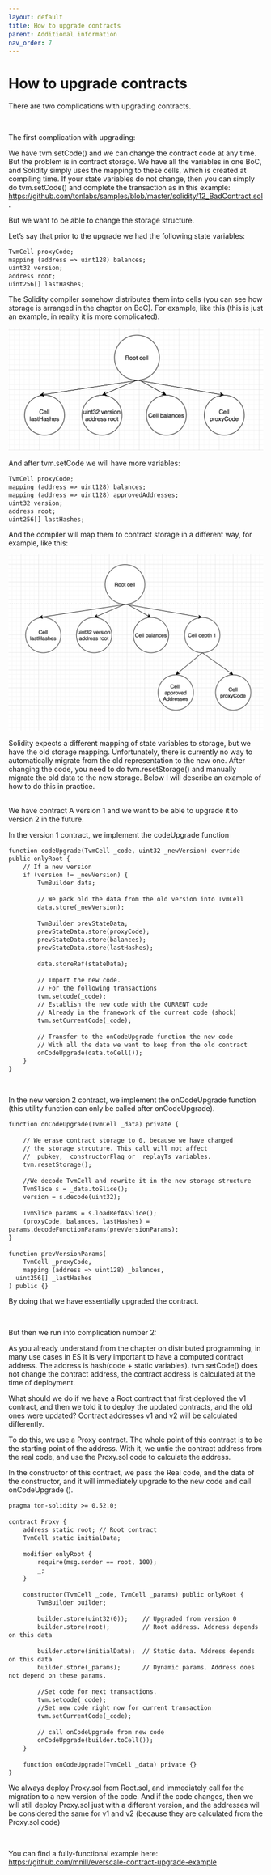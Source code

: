 ```yaml
---
layout: default
title: How to upgrade contracts
parent: Additional information
nav_order: 7
---
```


# How to upgrade contracts


There are two complications with upgrading contracts.

<br />

The first complication with upgrading:

We have tvm.setCode() and we can change the contract code at any time. But the problem is in contract storage. We have all the variables in one BoC, and Solidity simply uses the mapping to these cells, which is created at compiling time. If your state variables do not change, then you can simply do tvm.setCode() and complete the transaction as in this example: https://github.com/tonlabs/samples/blob/master/solidity/12_BadContract.sol. 

But we want to be able to change the storage structure.

Let’s say that prior to the upgrade we had the following state variables:

```
TvmCell proxyCode;
mapping (address => uint128) balances;
uint32 version;
address root;
uint256[] lastHashes;
```

The Solidity compiler somehow distributes them into cells (you can see how storage is arranged in the chapter on BoC). For example, like this (this is just an example, in reality it is more complicated).

![](../../assets/images/storage_before.png)

And after tvm.setCode we will have more variables: 

```solidity
TvmCell proxyCode;
mapping (address => uint128) balances;
mapping (address => uint128) approvedAddresses;
uint32 version;
address root;
uint256[] lastHashes;
```

And the compiler will map them to contract storage in a different way, for example, like this:

![](../../assets/images/storage_after.png)

Solidity expects a different mapping of state variables to storage, but we have the old storage mapping. Unfortunately, there is currently no way to automatically migrate from the old representation to the new one. After changing the code, you need to do tvm.resetStorage() and manually migrate the old data to the new storage. Below I will describe an example of how to do this in practice.

<br />
We have contract A version 1 and we want to be able to upgrade it to version 2 in the future.

In the version 1 contract, we implement the codeUpgrade function

```solidity
function codeUpgrade(TvmCell _code, uint32 _newVersion) override public onlyRoot {
    // If a new version
    if (version != _newVersion) {
        TvmBuilder data;
    
        // We pack old the data from the old version into TvmCell
        data.store(_newVersion);
    
        TvmBuilder prevStateData;
        prevStateData.store(proxyCode);
        prevStateData.store(balances);
        prevStateData.store(lastHashes);
    
        data.storeRef(stateData);
    
        // Import the new code.
        // For the following transactions
        tvm.setcode(_code);
        // Establish the new code with the CURRENT code
        // Already in the framework of the current code (shock)
        tvm.setCurrentCode(_code);
    
        // Transfer to the onCodeUpgrade function the new code 
        // With all the data we want to keep from the old contract
        onCodeUpgrade(data.toCell());
    }
}
```

<br />

In the new version 2 contract, we implement the onCodeUpgrade function (this utility function can only be called after onCodeUpgrade).

```solidity
function onCodeUpgrade(TvmCell _data) private {

    // We erase contract storage to 0, because we have changed
    // the storage strcuture. This call will not affect  
    // _pubkey, _constructorFlag or _replayTs variables.
    tvm.resetStorage(); 

    //We decode TvmCell and rewrite it in the new storage structure
    TvmSlice s = _data.toSlice();
    version = s.decode(uint32);

    TvmSlice params = s.loadRefAsSlice();
    (proxyCode, balances, lastHashes) = params.decodeFunctionParams(prevVersionParams);
}

function prevVersionParams(
	TvmCell _proxyCode,
	mapping (address => uint128) _balances,
  uint256[] _lastHashes
) public {}
```

By doing that we have essentially upgraded the contract. 

<br />

But then we run into complication number 2:

As you already understand from the chapter on distributed programming, in many use cases in ES it is very important to have a computed contract address. The address is hash(code + static variables). tvm.setCode() does not change the contract address, the contract address is calculated at the time of deployment.

What should we do if we have a Root contract that first deployed the v1 contract, and then we told it to deploy the updated contracts, and the old ones were updated? Contract addresses v1 and v2 will be calculated differently.

To do this, we use a Proxy contract. The whole point of this contract is to be the starting point of the address. With it, we untie the contract address from the real code, and use the Proxy.sol code to calculate the address.

In the constructor of this contract, we pass the Real code, and the data of the constructor, and it will immediately upgrade to the new code and call onCodeUpgrade ().

```solidity
pragma ton-solidity >= 0.52.0;

contract Proxy {
    address static root; // Root contract
    TvmCell static initialData;

    modifier onlyRoot {
        require(msg.sender == root, 100);
        _;
    }

    constructor(TvmCell _code, TvmCell _params) public onlyRoot {
        TvmBuilder builder;

        builder.store(uint32(0));    // Upgraded from version 0
        builder.store(root);         // Root address. Address depends on this data

        builder.store(initialData);  // Static data. Address depends on this data
        builder.store(_params);      // Dynamic params. Address does not depend on these params.

        //Set code for next transactions.
        tvm.setcode(_code);
        //Set new code right now for current transaction
        tvm.setCurrentCode(_code);

        // call onCodeUpgrade from new code
        onCodeUpgrade(builder.toCell());
    }

    function onCodeUpgrade(TvmCell _data) private {}
}
```

We always deploy Proxy.sol from Root.sol, and immediately call for the migration to a new version of the code. And if the code changes, then we will still deploy Proxy.sol just with a different version, and the addresses will be considered the same for v1 and v2 (because they are calculated from the Proxy.sol code)

<br />

You can find a fully-functional example here: https://github.com/mnill/everscale-contract-upgrade-example

<br />

<br />
